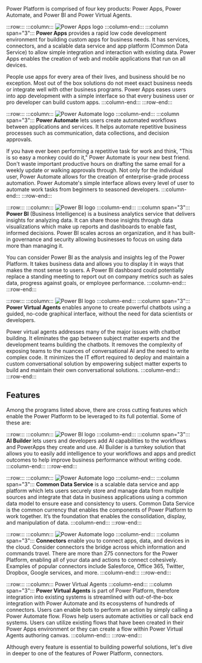 Power Platform is comprised of four key products: Power Apps, Power Automate, and Power BI and Power Virtual Agents.

:::row:::
  :::column:::
![Power Apps logo](../media/power-apps-logo.png)
  :::column-end:::
  :::column span="3":::
**Power Apps** provides a rapid low code development environment for building custom apps for business needs. It has services, connectors, and a scalable data service and app platform (Common Data Service) to allow simple integration and interaction with existing data. Power Apps enables the creation of web and mobile applications that run on all devices.

People use apps for every area of their lives, and business should be no exception. Most out of the box solutions do not meet exact business needs or integrate well with other business programs. Power Apps eases users into app development with a simple interface so that every business user or pro developer can build custom apps.
  :::column-end:::
:::row-end:::


:::row:::
  :::column:::
![Power Automate logo](../media/power-automate-icon.png)
  :::column-end:::
  :::column span="3":::
**Power Automate** lets users create automated workflows between applications and services. It helps automate repetitive business processes such as communication, data collections, and decision approvals. 

If you have ever been performing a repetitive task for work and think, "This is so easy a monkey could do it,"  Power Automate is your new best friend. Don't waste important productive hours on drafting the same email for a weekly update or walking approvals through. Not only for the individual user, Power Automate allows for the creation of enterprise-grade process automation. Power Automate's simple interface allows every level of user to automate work tasks from beginners to seasoned developers.
  :::column-end:::
:::row-end:::


:::row:::
  :::column:::
![Power BI logo](../media/power-bi-icon.png)
  :::column-end:::
  :::column span="3":::
**Power BI** (Business Intelligence) is a business analytics service that delivers insights for analyzing data. It can share those insights through data visualizations which make up reports and dashboards to enable fast, informed decisions. Power BI scales across an organization, and it has built-in governance and security allowing businesses to focus on using data more than managing it.

You can consider Power BI as the analysis and insights leg of the Power Platform. It takes business data and allows you to display it in ways that makes the most sense to users. A Power BI dashboard could potentially replace a standing meeting to report out on company metrics such as sales data, progress against goals, or employee performance.
  :::column-end:::
:::row-end:::

:::row:::
  :::column:::
![Power BI logo](../media/power-bi-icon.png)
  :::column-end:::
  :::column span="3":::
**Power Virtual Agents** enables anyone to create powerful chatbots using a guided, no-code graphical interface, without the need for data scientists or developers.

Power virtual agents addresses many of the major issues with chatbot building.  It eliminates the gap between subject matter experts and the development teams building the chatbots.  It removes the complexity of exposing teams to the nuances of conversational AI and the need to write complex code.  It minimizes the IT effort required to deploy and maintain a custom conversational solution by empowering subject matter experts to build and maintain their own conversational solutions.
  :::column-end:::
:::row-end:::



## Features

Among the programs listed above, there are cross cutting features which enable the Power Platform to be leveraged to its full potential. Some of these are:

:::row:::
  :::column:::
![Power BI logo](../media/power-bi-icon.png)
  :::column-end:::
  :::column span="3":::
**AI Builder** lets users and developers add AI capabilities to the workflows and PowerApps they create and use. AI Builder is a turnkey solution that allows you to easily add intelligence to your workflows and apps and predict outcomes to help improve business performance without writing code.
  :::column-end:::
:::row-end:::

:::row:::
  :::column:::
![Power Automate logo](../media/power-automate-icon.png)
  :::column-end:::
  :::column span="3":::
**Common Data Service** is a scalable data service and app platform which lets users securely store and manage data from multiple sources and integrate that data in business applications using a common data model to ensure ease and consistency to users. Common Data Service is the common currency that enables the components of Power Platform to work together. It’s the foundation that enables the consolidation, display, and manipulation of data.
  :::column-end:::
:::row-end:::


:::row:::
  :::column:::
![Power Automate logo](../media/power-automate-icon.png)
  :::column-end:::
  :::column span="3":::
**Connectors** enable you to connect apps, data, and devices in the cloud. Consider connectors the bridge across which information and commands travel. There are more than 275 connectors for the Power Platform, enabling all of your data and actions to connect cohesively.  Examples of popular connectors include Salesforce, Office 365, Twitter, Dropbox, Google services, and more.
  :::column-end:::
:::row-end:::

:::row:::
  :::column:::
Power Virtual Agents
  :::column-end:::
  :::column span="3":::
**Power Virtual Agents** is part of Power Platform, therefore integration into existing systems is streamlined with out-of-the-box integration with Power Automate  and its ecosystems of hundreds of connectors. Users can enable bots to perform an action by simply calling a Power Automate flow.  Flows help users automate activities or call back end systems. Users can utilize existing flows that have been created in their Power Apps environment or they can create a flow within Power Virtual Agents authoring canvas.
  :::column-end:::
:::row-end:::


Although every feature is essential to building powerful solutions, let's dive in deeper to one of the features of Power Platform, connectors.


